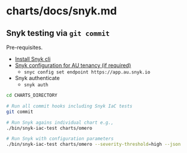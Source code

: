# charts/docs/snyk.md

## Snyk testing via `git commit`

Pre-requisites.

* [Install Snyk cli](https://docs.snyk.io/snyk-cli/install-or-update-the-snyk-cli)
* [Snyk configuration for AU tenancy (if required)](https://docs.snyk.io/working-with-snyk/regional-hosting-and-data-residency)
  * `snyc config set endpoint https://app.au.snyk.io`
* Snyk authenticate
  * `snyk auth`

```bash
cd CHARTS_DIRECTORY

# Run all commit hooks including Snyk IaC tests
git commit

# Run Snyk agains individual chart e.g.,
./bin/snyk-iac-test charts/omero

# Run Snyk with configuration parameters
./bin/snyk-iac-test charts/omero --severity-threshold=high --json
```
